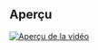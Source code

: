 ## Aperçu  
[![Aperçu de la vidéo](https://img.youtube.com/vi/Ai7FLY1otNE/maxresdefault.jpg)](https://www.youtube.com/watch?v=Ai7FLY1otNE)
